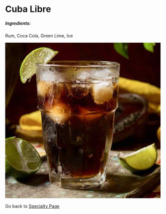# **Cuba Libre**

##### Ingredients:

Rum, Coca Cola, Green Lime, Ice

![Cuba Libre Photo](../images/cuba-libre.jpg)

Go back to 
[Specialty Page](./specialties.md)
